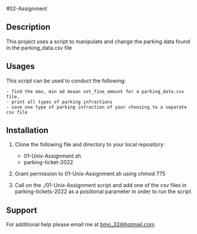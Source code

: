 #02-Assignment 

## Description

This project uses a script to manipulate and change the parking data found in the parking_data.csv file

## Usages

This script can be used to conduct the following:

	- find the max, min ad meaan set_fine_amount for a parking_data.csv file. 
	- print all types of parking infractions
	- save one type of parking infraction of your choosing to a separate csv file

## Installation

1. Clone the following file and directory to your local repository:
	
	- 01-Unix-Assignment.sh
	- parking-ticket-2022

2. Grant permission to 01-Unix-Assignment.sh using chmod 775 

3. Call on the ./01-Unix-Assignment script and add one of the csv files in parking-tickets-2022 as a positional parameter in order to run the script

## Support

For additional help please email me at bmo_32@hotmail.com
